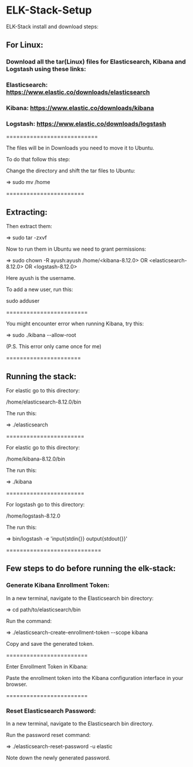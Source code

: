 # ELK-Stack-Setup

ELK-Stack install and download steps:

## For Linux:

### Download all the tar(Linux) files for Elasticsearch, Kibana and Logstash using these links:

### Elasticsearch: https://www.elastic.co/downloads/elasticsearch

### Kibana: https://www.elastic.co/downloads/kibana

### Logstash: https://www.elastic.co/downloads/logstash

===========================

The files will be in Downloads you need to move it to Ubuntu.

To do that follow this step:

Change the directory and shift the tar files to Ubuntu:

=> sudo mv <name-of-the-files> /home

=======================

## Extracting:

Then extract them:

=> sudo tar -zxvf <name-of-the-files>

Now to run them in Ubuntu we need to grant permissions:

=> sudo chown -R ayush:ayush /home/<kibana-8.12.0> OR <elasticsearch-8.12.0> OR <logstash-8.12.0>

Here ayush is the username.

To add a new user, run this:

sudo adduser <username>

========================

You might encounter error when running Kibana, try this:

=> sudo ./kibana --allow-root

(P.S. This error only came once for me)

======================

## Running the stack:

For elastic go to this directory:

/home/elasticsearch-8.12.0/bin

The run this:

=> ./elasticsearch

=======================

For elastic go to this directory:

/home/kibana-8.12.0/bin

The run this:

=> ./kibana

=======================

For logstash go to this directory:

/home/logstash-8.12.0

The run this:

=> bin/logstash -e 'input{stdin{}} output{stdout{}}'

============================

## Few steps to do before running the elk-stack:

### Generate Kibana Enrollment Token:

In a new terminal, navigate to the Elasticsearch bin directory:

=> cd path/to/elasticsearch/bin

Run the command:

=> ./elasticsearch-create-enrollment-token --scope kibana

Copy and save the generated token.

========================

Enter Enrollment Token in Kibana:

Paste the enrollment token into the Kibana configuration interface in your browser.

========================

### Reset Elasticsearch Password:

In a new terminal, navigate to the Elasticsearch bin directory.

Run the password reset command:

=> ./elasticsearch-reset-password -u elastic

Note down the newly generated password.






